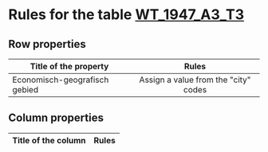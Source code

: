 # Rules for the table [WT_1947_A3_T3](https://github.com/cgueret/DataDump/blob/master/xls-marked/WT_1947_A3_T3_marked.xls?raw=true)
## Row properties
| Title of the property | Rules |
| --------------------- |:-----:|
| Economisch-geografisch gebied | Assign a value from the "city" codes |
## Column properties
| Title of the column | Rules |
| --------------------- |:-----:|
